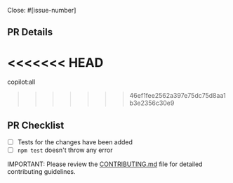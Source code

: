 <!--
Thank you for contributing to Amplication :)

PLEASE, GO THROUGH THESE STEPS BEFORE SUBMITTING A PR!

Make sure that:

1. There is an open issue for this PR. If not, please open one before submitting your changes. Before proceeding, any change needs to be discussed (You can skip this if you're fixing a typo or adding an app to the Showcase).

2. You have done your changes in a separate branch. Branches MUST have descriptive names that start with either the `fix/[issue #]-` or `feature/[issue #]-` prefixes. Good examples are: `fix/404-signin-issue` or `feature/201-new-templates`.

3. You are giving a descriptive title to your PR.

4. You are providing enough information about your changes for others to review your pull request.

-->

Close: #[issue-number]

## PR Details

<!-- Explain the details for making this change. What existing problem does the pull request solve? -->

<<<<<<< HEAD
=======
copilot:all

>>>>>>> 46ef1fee2562a397e75dc75d8aa1b3e2356c30e9
## PR Checklist

- [ ] Tests for the changes have been added
- [ ] `npm test` doesn't throw any error

IMPORTANT: Please review the [CONTRIBUTING.md](https://github.com/amplication/amplication/blob/master/CODE_OF_CONDUCT.md) file for detailed contributing guidelines.

